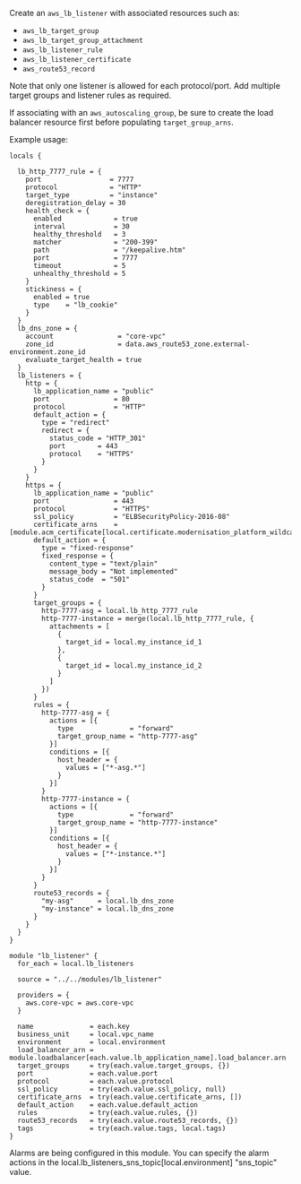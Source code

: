 Create an `aws_lb_listener` with associated resources such as:

- `aws_lb_target_group`
- `aws_lb_target_group_attachment`
- `aws_lb_listener_rule`
- `aws_lb_listener_certificate`
- `aws_route53_record`

Note that only one listener is allowed for each protocol/port.  Add
multiple target groups and listener rules as required.

If associating with an `aws_autoscaling_group`, be sure to create the
load balancer resource first before populating `target_group_arns`.

Example usage:

```
locals {

  lb_http_7777_rule = {
    port                 = 7777
    protocol             = "HTTP"
    target_type          = "instance"
    deregistration_delay = 30
    health_check = {
      enabled             = true
      interval            = 30
      healthy_threshold   = 3
      matcher             = "200-399"
      path                = "/keepalive.htm"
      port                = 7777
      timeout             = 5
      unhealthy_threshold = 5
    }
    stickiness = {
      enabled = true
      type    = "lb_cookie"
    }
  }
  lb_dns_zone = {
    account                = "core-vpc"
    zone_id                = data.aws_route53_zone.external-environment.zone_id
    evaluate_target_health = true
  }
  lb_listeners = {
    http = {
      lb_application_name = "public"
      port                = 80
      protocol            = "HTTP"
      default_action = {
        type = "redirect"
        redirect = {
          status_code = "HTTP_301"
          port        = 443
          protocol    = "HTTPS"
        }
      }
    }
    https = {
      lb_application_name = "public"
      port                = 443
      protocol            = "HTTPS"
      ssl_policy          = "ELBSecurityPolicy-2016-08"
      certificate_arns    = [module.acm_certificate[local.certificate.modernisation_platform_wildcard.name].arn]
      default_action = {
        type = "fixed-response"
        fixed_response = {
          content_type = "text/plain"
          message_body = "Not implemented"
          status_code  = "501"
        }
      }
      target_groups = {
        http-7777-asg = local.lb_http_7777_rule
        http-7777-instance = merge(local.lb_http_7777_rule, {
          attachments = [
            {
              target_id = local.my_instance_id_1
            },
            {
              target_id = local.my_instance_id_2
            }
          ]
        })
      }
      rules = {
        http-7777-asg = {
          actions = [{
            type              = "forward"
            target_group_name = "http-7777-asg"
          }]
          conditions = [{
            host_header = {
              values = ["*-asg.*"]
            }
          }]
        }
        http-7777-instance = {
          actions = [{
            type              = "forward"
            target_group_name = "http-7777-instance"
          }]
          conditions = [{
            host_header = {
              values = ["*-instance.*"]
            }
          }]
        }
      }
      route53_records = {
        "my-asg"      = local.lb_dns_zone
        "my-instance" = local.lb_dns_zone
      }
    }
  }
}

module "lb_listener" {
  for_each = local.lb_listeners

  source = "../../modules/lb_listener"

  providers = {
    aws.core-vpc = aws.core-vpc
  }

  name              = each.key
  business_unit     = local.vpc_name
  environment       = local.environment
  load_balancer_arn = module.loadbalancer[each.value.lb_application_name].load_balancer.arn
  target_groups     = try(each.value.target_groups, {})
  port              = each.value.port
  protocol          = each.value.protocol
  ssl_policy        = try(each.value.ssl_policy, null)
  certificate_arns  = try(each.value.certificate_arns, [])
  default_action    = each.value.default_action
  rules             = try(each.value.rules, {})
  route53_records   = try(each.value.route53_records, {})
  tags              = try(each.value.tags, local.tags)
}
```

Alarms are being configured in this module. You can specify the alarm actions in the local.lb_listeners_sns_topic[local.environment] "sns_topic" value.
